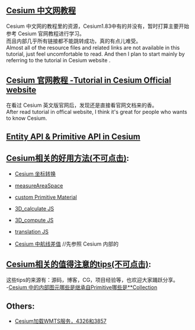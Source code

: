 ## [Cesium 中文网教程](cesium_chineseSite/index.md)<br/>

Cesium 中文网的教程里的资源，Cesium1.83中有的并没有，暂时打算主要开始参考 Cesium 官网教程进行学习。<br/>
而且内部几乎所有链接都不能跳转成功，真的有点儿难受。<br/>
Almost all of the resource files and related links are not available in this tutorial, just feel uncomfortable to read. And then I plan to start mainly by referring to the tutorial in Cesium website .
## [Cesium 官网教程 -Tutorial in Cesium Official website](cesium_offical_website/index.md)

在看过 Cesium 英文版官网后，发现还是直接看官网文档来的香。<br/>
After read tutorial in offical website, I think it's great for people who wants to know Cesium.

## [Entity API & Primitive API in Cesium](../cesium_SourceCode/connectin_Entity_to_Primitive_1.85.0/Primitive_vs_Entity.md)

## [Cesium相关的好用方法(不可点击)](#):

- [Cesium 坐标转换](./Tips_utils/coordTrans.md)
- [measureAreaSpace](./Tips_utils/measureAreaSpace.md)
- [custom Primitive Material](./Fabric/README.md)

- [3D_calculate JS](./Tips_utils/3D_calculate.js)
- [3D_compute JS](./Tips_utils/3D_compute.js)
- [translation JS](./Tips_utils/translation.js)


- [Cesium 中航线差值](../CG/routeDiff/routeDifference.md) //先参照 Cesium 内部的
<!-- - [Cesium 中高程查询](./ElevationQuery.md) // 初步结论：可以通过经纬度进行计算，但是具体计算方法还需进一步查找  -->


## [Cesium相关的值得注意的tips(不可点击)](#):

这些tips的来源有：源码，博客，CG，项目经验等，也欢迎大家踊跃分享。</br>
-[Cesium 中的内部图元哪些是继承自Primitive哪些是**Collection](./Tips_intro/whether_from_Primitive.md)



<!-- ## [3D Tiles](3D_Tiles.md) -->

## Others:

- [Cesium加载WMTS服务，4326和3857](https://blog.csdn.net/lhjuejiang/article/details/127407987)

